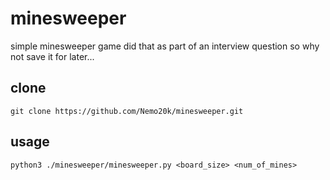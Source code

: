 # minesweeper
simple minesweeper game
did that as part of an interview question so why not save it for later...

## clone
```
git clone https://github.com/Nemo20k/minesweeper.git
```

## usage
```
python3 ./minesweeper/minesweeper.py <board_size> <num_of_mines>
```
